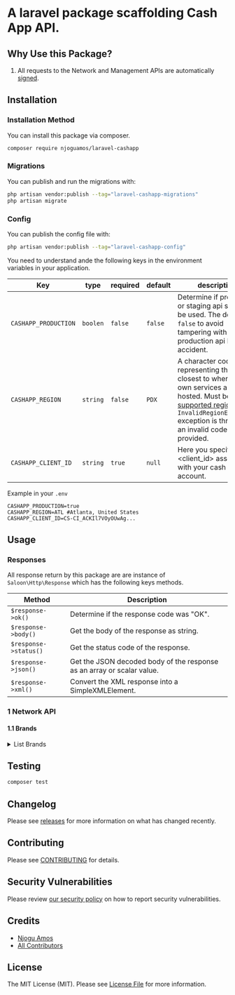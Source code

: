 # A laravel package scaffolding Cash App API.

## Why Use this Package?

1. All requests to the Network and Management APIs are automatically [signed](https://developers.cash.app/docs/api/technical-documentation/api-fundamentals/requests/signing-requests).


## Installation

### Installation Method

You can install this package via composer. 

```bash
composer require njoguamos/laravel-cashapp
```

### Migrations
You can publish and run the migrations with:

```bash
php artisan vendor:publish --tag="laravel-cashapp-migrations"
php artisan migrate
```

### Config 

You can publish the config file with:

```bash
php artisan vendor:publish --tag="laravel-cashapp-config"
```

You need to understand ande the following keys in the environment variables in your application.

| Key                  | type     | required | default | description                                                                                                                                                                                                                                                                                                                                                |
|----------------------|----------|----------|---------|------------------------------------------------------------------------------------------------------------------------------------------------------------------------------------------------------------------------------------------------------------------------------------------------------------------------------------------------------------|
| `CASHAPP_PRODUCTION` | `boolen` | `false`  | `false` | Determine if production or staging api should be used. The default is `false` to avoid tampering with production api by accident.                                                                                                                                                                                                                          |
| `CASHAPP_REGION`     | `string` | `false`  | `PDX`   | A character code representing the region closest to where your own services are hosted. Must be [supported regions](https://developers.cash.app/docs/api/technical-documentation/api-fundamentals/requests/regions-and-localization#supported-region--iata-airport-codes). An `InvalidRegionException` exception is thrown if an invalid code is provided. |
| `CASHAPP_CLIENT_ID`  | `string` | `true`   | `null`  | Here you specify the <client_id> associated with your cash app account.                                                                                                                                                                                                                                                                                    |


Example in your `.env`
```dotenv
CASHAPP_PRODUCTION=true
CASHAPP_REGION=ATL #Atlanta, United States
CASHAPP_CLIENT_ID=CS-CI_ACKIl7VOyOUwAg...
```


## Usage

### Responses

All response return by this package are are instance of `Saloon\Http\Response` which has the following keys methods.

| Method                | Description                                                            |
|-----------------------|------------------------------------------------------------------------|
| `$response->ok()`     | Determine if the response code was "OK".                               |
| `$response->body()`   | Get the body of the response as string.                                |
| `$response->status()` | Get the status code of the response.                                   |
| `$response->json()`   | Get the JSON decoded body of the response as an array or scalar value. |
| `$response->xml()`    | Convert the XML response into a SimpleXMLElement.                      |


### 1 Network API

#### 1.1 Brands

<details>
<summary>List Brands </summary>

Get a list of brands matching the given query parameters. [API Reference](https://developers.cash.app/docs/api/network-api%2Foperations%2Flist-brands)

```php
use NjoguAmos\CashApp\CashApp;

# Defaults
$response = CashApp::getBrands();

# With params
$response = CashApp::getBrands(limit: 20);
```

A successful response body `$response->body()` will be formatted as follows.

```json
{
  "brands": [
    {
      "id": "string",
      "name": "string",
      "created_at": "2021-01-01T00:00:00Z",
      "updated_at": "2021-01-01T00:00:00Z",
      "reference_id": "example-id",
      "color": "#ffffff",
      "profile_image_url": "https://franklin-assets.s3.amazonaws.com/merchants/assets/v3/generic/m_category_business.png",
      "metadata": {
        "my-meta": "meta-value"
      }
    }
  ],
  "cursor": "string"
}
```

Query Parameters

| params       | type      | required | default | description                                                                                                                                             |
|--------------|-----------|----------|---------|---------------------------------------------------------------------------------------------------------------------------------------------------------|
| cursor       | `string`  | false    | null    | A pagination cursor returned by a previous call to this endpoint. Provide this cursor to retrieve the next set of results for the original query.       |
| limit        | `integer` | false    | 50      | Maximum number of brands to return. A number `>=1` and `<= 100`                                                                                         |
| reference_id | `string`  | false    | null    | Filters results to only include brands with a `reference_id` matching the given value. The string should be `>= 1` characters and `<= 1024` characters. |

</details>


## Testing

```bash
composer test
```

## Changelog

Please see [releases](https://github.com/njoguamos/laravel-cashapp/releases) for more information on what has changed recently.

## Contributing

Please see [CONTRIBUTING](CONTRIBUTING.md) for details.

## Security Vulnerabilities

Please review [our security policy](../../security/policy) on how to report security vulnerabilities.

## Credits

- [Njogu Amos](https://github.com/njoguamos)
- [All Contributors](../../contributors)

## License

The MIT License (MIT). Please see [License File](LICENSE.md) for more information.
